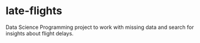 # late-flights
Data Science Programming project to work with missing data and search for insights about flight delays.

